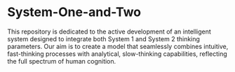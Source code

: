 # System-One-and-Two
This repository is dedicated to the active development of an intelligent system designed to integrate both System 1 and System 2 thinking parameters. Our aim is to create a model that seamlessly combines intuitive, fast-thinking processes with analytical, slow-thinking capabilities, reflecting the full spectrum of human cognition.
